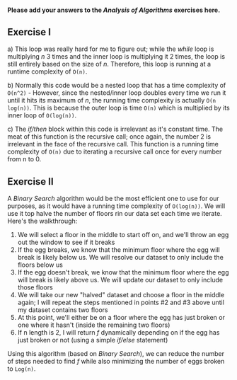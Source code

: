 #### Please add your answers to the **_Analysis of Algorithms_** exercises here.

## Exercise I

a) This loop was really hard for me to figure out; while the _while_ loop is multiplying _n_ 3 times and the inner loop is multiplying it 2 times, the loop is still entirely based on the size of _n_. Therefore, this loop is running at a runtime complexity of `O(n)`.

b) Normally this code would be a nested loop that has a time complexity of `O(n^2)` - However, since the nested/inner loop doubles every time we run it until it hits its maximum of _n_, the running time complexity is actually `O(n log(n))`. This is because the outer loop is time `O(n)` which is multiplied by its inner loop of `O(log(n))`.

c) The _if/then_ block within this code is irrelevant as it's constant time. The meat of this function is the recursive call; once again, the number 2 is irrelevant in the face of the recursive call. This function is a running time complexity of `O(n)` due to iterating a recursive call once for every number from n to 0.

## Exercise II

A _Binary Search_ algorithm would be the most efficient one to use for our purposes, as it would have a running time complexity of `O(log(n))`. We will use it top halve the number of floors rin our data set each time we iterate. Here's the walkthrough:

1. We will select a floor in the middle to start off on, and we'll throw an egg out the window to see if it breaks
2. If the egg breaks, we know that the minimum floor where the egg will break is likely below us. We will resolve our dataset to only include the floors below us
3. If the egg doesn't break, we know that the minimum floor where the egg will break is likely above us. We will update our dataset to only include those floors
4. We will take our new "halved" dataset and choose a floor in the middle again; I will repeat the steps mentioned in points #2 and #3 above until my dataset contains two floors
5. At this point, we'll either be on a floor where the egg has just broken or one where it hasn't (inside the remaining two floors)
6. If n length is 2, I will return _f_ dynamically depending on if the egg has just broken or not (using a simple _if/else_ statement)

Using this algorithm (based on _Binary Search_), we can reduce the number of steps needed to find _f_ while also minimizing the number of eggs broken to `Log(n)`.
